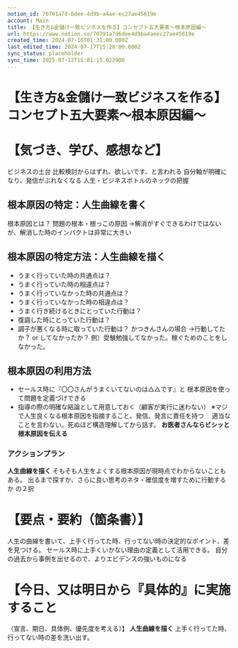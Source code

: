 ```yaml
---
notion_id: 70791a7d-6dee-4d9b-a4ae-ec27ae45619e
account: Main
title: 【生き方&金儲け一致ビジネスを作る】コンセプト五大要素〜根本原因編〜
url: https://www.notion.so/70791a7d6dee4d9ba4aeec27ae45619e
created_time: 2024-07-16T01:31:00.000Z
last_edited_time: 2024-07-17T15:28:00.000Z
sync_status: placeholder
sync_time: 2025-07-12T15:01:15.022900
---
```

# 【生き方&金儲け一致ビジネスを作る】コンセプト五大要素〜根本原因編〜

# 【気づき、学び、感想など】
ビジネスの土台
比較検討からはずれ、欲しいです、と言われる
自分軸が明確になり、発信がぶれなくなる
人生・ビジネスボトルのネックの把握
## 根本原因の特定：人生曲線を書く
根本原因とは？
問題の根本・根っこの原因
→解消がすぐできるわけではないが、解消した時のインパクトは非常に大きい
## 根本原因の特定方法：人生曲線を描く
- うまく行っていた時の共通点は？
- うまく行っていた時の相違点は？
- うまく行っていなかった時の共通点は？
- うまく行っていなかった時の相違点は？
- うまく行き続けるときにとっていた行動は？
- 復調した時にとっていた行動は？
- 調子が悪くなる時に取っていた行動は？
かつきんさんの場合
→行動してたか？ or してなかったか？
例）受験勉強してなかった。稼ぐためのことをしなかった。
## 根本原因の利用方法
- セールス時に『〇〇さんがうまくいてないのは△△です』と
根本原因を使って問題を定義づけできる
- 指導の際の明確な結論として用意しておく（顧客が実行に迷わない）
※マジで人生良くなる根本原因を指摘すること。発信、発言に責任を持つ
　適当なことを言わない。死ぬほど構造理解してから話す。
**お医者さんならビシッと根本原因を伝える**
### アクションプラン
**人生曲線を描く**
そもそも人生をよくする根本原因が現時点でわからないこともある。
出るまで探すか、さらに良い思考のネタ・確信度を増すために行動するか
の２択
# 【要点・要約（箇条書）】
人生の曲線を書いて、上手く行ってた時、行ってない時の決定的なポイント、差を見つける。
セールス時に上手くいかない理由の定義として活用できる。
自分の過去から事例を出せるので、よりエビデンスの強いものになる
# 【今日、又は明日から『具体的』に実施すること
（宣言、期日、具体例、優先度を考える）】
**人生曲線を描く**
上手く行ってた時、行ってない時の差を洗い出す。